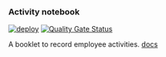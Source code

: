 ### Activity notebook
[![deploy](https://github.com/Sepehr79/activity-notebook/actions/workflows/workflow.yml/badge.svg)](https://github.com/Sepehr79/activity-notebook/actions/workflows/workflow.yml)
[![Quality Gate Status](https://sonarcloud.io/api/project_badges/measure?project=Sepehr79_activity-notebook&metric=alert_status)](https://sonarcloud.io/summary/new_code?id=Sepehr79_activity-notebook)


A booklet to record employee activities.
[docs](https://miro.com/app/board/o9J_loGvXSk=/)